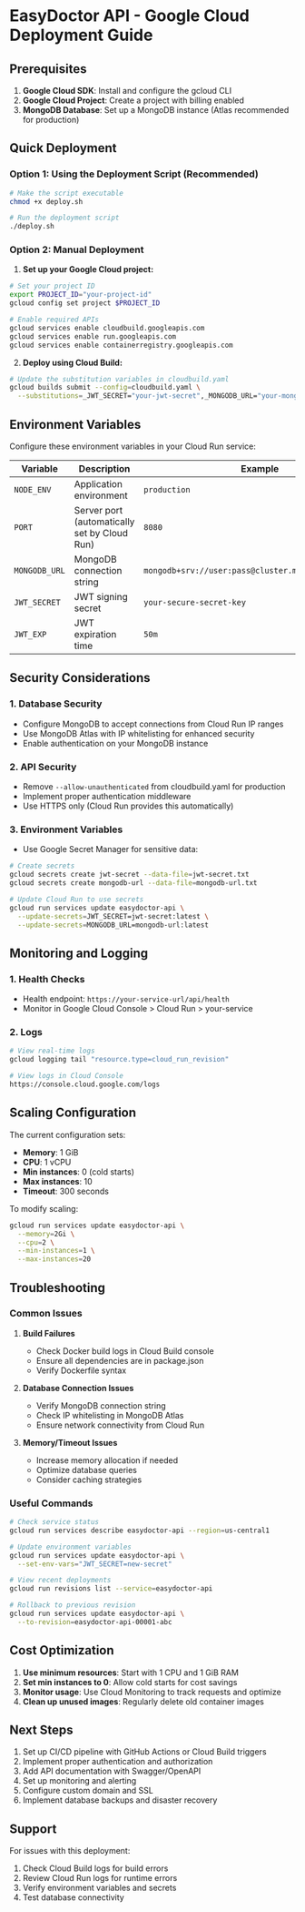 # EasyDoctor API - Google Cloud Deployment Guide

## Prerequisites

1. **Google Cloud SDK**: Install and configure the gcloud CLI
2. **Google Cloud Project**: Create a project with billing enabled
3. **MongoDB Database**: Set up a MongoDB instance (Atlas recommended for production)

## Quick Deployment

### Option 1: Using the Deployment Script (Recommended)

```bash
# Make the script executable
chmod +x deploy.sh

# Run the deployment script
./deploy.sh
```

### Option 2: Manual Deployment

1. **Set up your Google Cloud project:**
```bash
# Set your project ID
export PROJECT_ID="your-project-id"
gcloud config set project $PROJECT_ID

# Enable required APIs
gcloud services enable cloudbuild.googleapis.com
gcloud services enable run.googleapis.com
gcloud services enable containerregistry.googleapis.com
```

2. **Deploy using Cloud Build:**
```bash
# Update the substitution variables in cloudbuild.yaml
gcloud builds submit --config=cloudbuild.yaml \
  --substitutions=_JWT_SECRET="your-jwt-secret",_MONGODB_URL="your-mongodb-url"
```

## Environment Variables

Configure these environment variables in your Cloud Run service:

| Variable | Description | Example |
|----------|-------------|---------|
| `NODE_ENV` | Application environment | `production` |
| `PORT` | Server port (automatically set by Cloud Run) | `8080` |
| `MONGODB_URL` | MongoDB connection string | `mongodb+srv://user:pass@cluster.mongodb.net/dbname` |
| `JWT_SECRET` | JWT signing secret | `your-secure-secret-key` |
| `JWT_EXP` | JWT expiration time | `50m` |

## Security Considerations

### 1. Database Security
- Configure MongoDB to accept connections from Cloud Run IP ranges
- Use MongoDB Atlas with IP whitelisting for enhanced security
- Enable authentication on your MongoDB instance

### 2. API Security
- Remove `--allow-unauthenticated` from cloudbuild.yaml for production
- Implement proper authentication middleware
- Use HTTPS only (Cloud Run provides this automatically)

### 3. Environment Variables
- Use Google Secret Manager for sensitive data:
```bash
# Create secrets
gcloud secrets create jwt-secret --data-file=jwt-secret.txt
gcloud secrets create mongodb-url --data-file=mongodb-url.txt

# Update Cloud Run to use secrets
gcloud run services update easydoctor-api \
  --update-secrets=JWT_SECRET=jwt-secret:latest \
  --update-secrets=MONGODB_URL=mongodb-url:latest
```

## Monitoring and Logging

### 1. Health Checks
- Health endpoint: `https://your-service-url/api/health`
- Monitor in Google Cloud Console > Cloud Run > your-service

### 2. Logs
```bash
# View real-time logs
gcloud logging tail "resource.type=cloud_run_revision"

# View logs in Cloud Console
https://console.cloud.google.com/logs
```

## Scaling Configuration

The current configuration sets:
- **Memory**: 1 GiB
- **CPU**: 1 vCPU
- **Min instances**: 0 (cold starts)
- **Max instances**: 10
- **Timeout**: 300 seconds

To modify scaling:
```bash
gcloud run services update easydoctor-api \
  --memory=2Gi \
  --cpu=2 \
  --min-instances=1 \
  --max-instances=20
```

## Troubleshooting

### Common Issues

1. **Build Failures**
   - Check Docker build logs in Cloud Build console
   - Ensure all dependencies are in package.json
   - Verify Dockerfile syntax

2. **Database Connection Issues**
   - Verify MongoDB connection string
   - Check IP whitelisting in MongoDB Atlas
   - Ensure network connectivity from Cloud Run

3. **Memory/Timeout Issues**
   - Increase memory allocation if needed
   - Optimize database queries
   - Consider caching strategies

### Useful Commands

```bash
# Check service status
gcloud run services describe easydoctor-api --region=us-central1

# Update environment variables
gcloud run services update easydoctor-api \
  --set-env-vars="JWT_SECRET=new-secret"

# View recent deployments
gcloud run revisions list --service=easydoctor-api

# Rollback to previous revision
gcloud run services update easydoctor-api \
  --to-revision=easydoctor-api-00001-abc
```

## Cost Optimization

1. **Use minimum resources**: Start with 1 CPU and 1 GiB RAM
2. **Set min instances to 0**: Allow cold starts for cost savings
3. **Monitor usage**: Use Cloud Monitoring to track requests and optimize
4. **Clean up unused images**: Regularly delete old container images

## Next Steps

1. Set up CI/CD pipeline with GitHub Actions or Cloud Build triggers
2. Implement proper authentication and authorization
3. Add API documentation with Swagger/OpenAPI
4. Set up monitoring and alerting
5. Configure custom domain and SSL
6. Implement database backups and disaster recovery

## Support

For issues with this deployment:
1. Check Cloud Build logs for build errors
2. Review Cloud Run logs for runtime errors
3. Verify environment variables and secrets
4. Test database connectivity